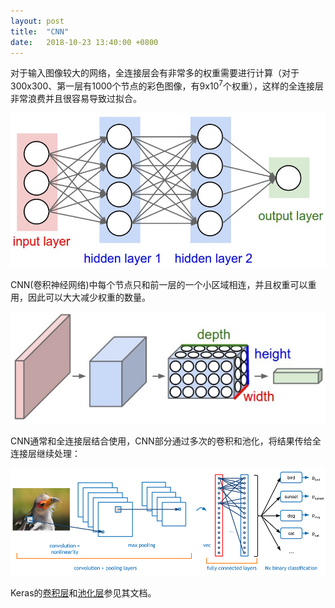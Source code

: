 ```yaml
---
layout: post
title:  "CNN"
date:   2018-10-23 13:40:00 +0800
---
```


对于输入图像较大的网络，全连接层会有非常多的权重需要进行计算（对于300x300、第一层有1000个节点的彩色图像，有9x10<sup>7</sup>个权重），这样的全连接层非常浪费并且很容易导致过拟合。

![全连接][fc]

CNN(卷积神经网络)中每个节点只和前一层的一个小区域相连，并且权重可以重用，因此可以大大减少权重的数量。

![CNN][cnn]

CNN通常和全连接层结合使用，CNN部分通过多次的卷积和池化，将结果传给全连接层继续处理：

![CNN 结构][cnn_arch]

Keras的[卷积层][conv]和[池化层][pooling]参见其文档。

[cnn]: /assets/images/cnn.jpg
[cnn_arch]: /assets/images/cnn_arch.png
[conv]: https://keras.io/layers/convolutional/
[fc]: /assets/images/fc.jpg
[pooling]: https://keras.io/layers/pooling/

